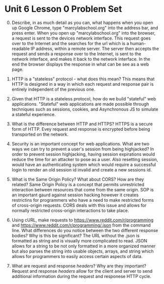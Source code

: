 # Unit 6 Lesson 0 Problem Set

0. Describe, in as much detail as you can, what happens when you open up Google Chrome, type "marcylabschool.org" into the address bar, and press enter.
    When you open up "marcylabschool.org" into the browser, a request is sent to the devices network interface. This request goes over to the Internet and the searches for the url which is a human-readable IP address, within a remote server. The server then accepts the request and sends a response over to the Internet, is sent to the network interface, and makes it back to the network interface. In the end the browser displays the response in what can be see as a web page.

1. HTTP is a "stateless" protocol - what does this mean?
    This means that HTTP is  designed in a way in which each request and response pair is entirely independent of the previous one.

2. Given that HTTP is a stateless protocol, how do we build "stateful" web applications.
    "Stateful" web applications are made possible through techniques such as sessions, cookies, and Asynchronous JS to simulate a stateful experience.

3. What is the difference between HTTP and HTTPS?
    HTTPS is a secure form of HTTP. Evey request and response is encrypted before being transported on the network.

4. Security is an important concept for web applications. What are two ways we can try to prevent a user's session from being highjacked?
    In order to prevent session highjacking, having session expirations would reduce the time for an attacker to pose as a user. Also resetting session, would have an authenticating system which would require a successful login to render an old session id invalid and create a new sessions id.

5. What is the Same Origin Policy? What about CORS? How are they related?
    Same Origin Policy is a concept that permits unrestricted interaction between resources that come from the same origin. SOP is an important gaurd against session hacking however it creates restrictins for programmers who have a need to make restricted forms of cross-origin requests. CORS deals with this issue and allows for normally restricted cross-origin interactions to take place.

6. Using cURL, make requests to https://www.reddit.com/r/programming and https://www.reddit.com/r/programming/.json from the command line. What differences do you notice between the two different response bodies? Why is this be significant?
    The URL without the .json is formatted as string and is visually more complicated to read. JSON allows for a string to be not only formatted in a more organized manner but also parses the string into usable objects, arrays, and string which allows for programmers to easily access certain aspects of data.

7. What are request and response _headers_? Why are they important?
    Request and response _headers_ allow for the client and server to send additional information during the request and responese HTTP cycle.
